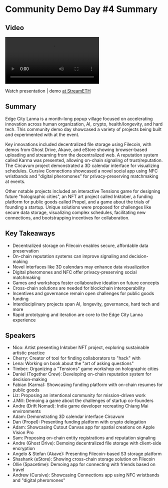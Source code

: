 # Community Demo Day #4 Summary

## Video
<video controls>
<source src="https://vod-cdn.lp-playback.studio/raw/jxf4iblf6wlsyor6526t4tcmtmqa/catalyst-vod-com/hls/dcb1ezl7um15luxw/index.m3u8" type="application/x-mpegURL">
  Your browser does not support the video tag.
</video>

Watch presentation | demo [at StreamETH](https://streameth.org/edge_city/watch?session=67261679f861dff095d88c27)

## Summary
Edge City Lanna is a month-long popup village focused on accelerating innovation across human organization, AI, crypto, health/longevity, and hard tech. This community demo day showcased a variety of projects being built and experimented with at the event.

Key innovations included decentralized file storage using Filecoin, with demos from Ghost Drive, Akave, and eStore showing browser-based uploading and streaming from the decentralized web. A reputation system called Karma was presented, allowing on-chain signaling of trust/reputation. The Circavum project demonstrated a 3D calendar interface for visualizing schedules. Cursive Connections showcased a novel social app using NFC wristbands and "digital pheromones" for privacy-preserving matchmaking at events.

Other notable projects included an interactive Tensions game for designing future "holographic cities", an NFT art project called Inktober, a funding platform for public goods called Propel, and a game about the trials of founding a startup. Unique solutions were proposed for challenges like secure data storage, visualizing complex schedules, facilitating new connections, and bootstrapping incentives for collaboration.

## Key Takeaways
- Decentralized storage on Filecoin enables secure, affordable data preservation
- On-chain reputation systems can improve signaling and decision-making
- Novel interfaces like 3D calendars may enhance data visualization
- Digital pheromones and NFC offer privacy-preserving social matchmaking
- Games and workshops foster collaborative ideation on future concepts
- Cross-chain solutions are needed for blockchain interoperability
- Incentives and governance remain open challenges for public goods funding
- Interdisciplinary projects span AI, longevity, governance, hard tech and more
- Rapid prototyping and iteration are core to the Edge City Lanna experience

## Speakers
- Nico: Artist presenting Inktober NFT project, exploring sustainable artistic practice
- Cherry: Creator of tool for finding collaborators to "hack" with
- Lena: Working on book about the "art of asking questions"
- Timber: Organizing a "Tensions" game workshop on holographic cities
- Daniel (Together Crew): Developing on-chain reputation system for decision-making
- Fabian (Karma): Showcasing funding platform with on-chain resumes for public goods
- Liz: Proposing an intentional community for mission-driven work
- J.Mill: Demoing a game about the challenges of startup co-founders
- Andre (Drift Nomad): Indie game developer recreating Chiang Mai environments
- Adam: Demonstrating 3D calendar interface Circavum
- Dan (Propel): Presenting funding platform with crypto delegation
- Adam: Showcasing Cutout Canvas app for spatial creations on Apple Vision Pro
- Sam: Proposing on-chain entity registrations and reputation signaling
- Andre (Ghost Drive): Demoing decentralized file storage with client-side encryption
- Angelo & Stefan (Akave): Presenting Filecoin-based S3 storage platform
- Shashank (eStore): Showing cross-chain storage solution on Filecoin
- Ollie (Spacetime): Demoing app for connecting with friends based on travel
- Andrew (Cursive): Showcasing Connections app using NFC wristbands and "digital pheromones"

